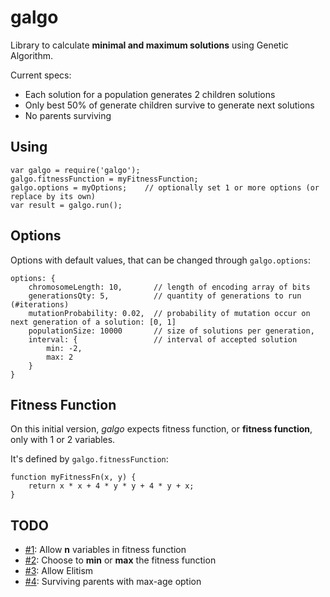 # galgo
Library to calculate **minimal and maximum solutions** using Genetic Algorithm.

Current specs:
- Each solution for a population generates 2 children solutions
- Only best 50% of generate children survive to generate next solutions
- No parents surviving

## Using

    var galgo = require('galgo');
    galgo.fitnessFunction = myFitnessFunction;
    galgo.options = myOptions;    // optionally set 1 or more options (or replace by its own)
    var result = galgo.run();

## Options

Options with default values, that can be changed through `galgo.options`:

    options: {
        chromosomeLength: 10,       // length of encoding array of bits
        generationsQty: 5,          // quantity of generations to run (#iterations)
        mutationProbability: 0.02,  // probability of mutation occur on next generation of a solution: [0, 1]
        populationSize: 10000       // size of solutions per generation,
        interval: {                 // interval of accepted solution
            min: -2,
            max: 2
        }
    }

## Fitness Function

On this initial version, *galgo* expects fitness function, or **fitness function**, only with 1 or 2 variables.

It's defined by `galgo.fitnessFunction`:

    function myFitnessFn(x, y) {
        return x * x + 4 * y * y + 4 * y + x;
    }


## TODO

- [#1](https://github.com/andretf/galgo/issues/1): Allow **n** variables in fitness function
- [#2](https://github.com/andretf/galgo/issues/2): Choose to **min** or **max** the fitness function
- [#3](https://github.com/andretf/galgo/issues/3): Allow Elitism
- [#4](https://github.com/andretf/galgo/issues/4): Surviving parents with max-age option
